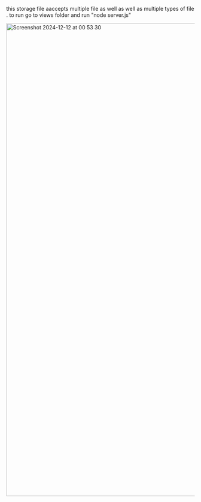 this storage file aaccepts multiple file as well as well as multiple types of file . 
to run 
go to views folder and run "node server.js"

<img width="1261" alt="Screenshot 2024-12-12 at 00 53 30" src="https://github.com/user-attachments/assets/e3d3dd59-296e-4c9b-840d-75f77748a891" />
